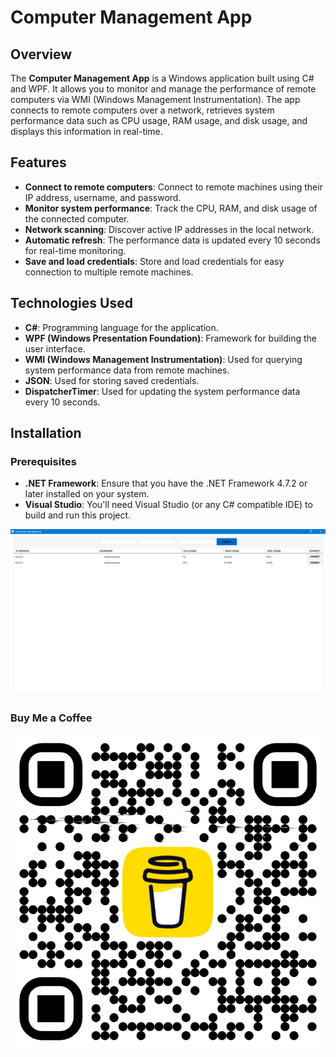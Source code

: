 # Computer Management App

## Overview
The **Computer Management App** is a Windows application built using C# and WPF. It allows you to monitor and manage the performance of remote computers via WMI (Windows Management Instrumentation). The app connects to remote computers over a network, retrieves system performance data such as CPU usage, RAM usage, and disk usage, and displays this information in real-time. 

## Features
- **Connect to remote computers**: Connect to remote machines using their IP address, username, and password.
- **Monitor system performance**: Track the CPU, RAM, and disk usage of the connected computer.
- **Network scanning**: Discover active IP addresses in the local network.
- **Automatic refresh**: The performance data is updated every 10 seconds for real-time monitoring.
- **Save and load credentials**: Store and load credentials for easy connection to multiple remote machines.

## Technologies Used
- **C#**: Programming language for the application.
- **WPF (Windows Presentation Foundation)**: Framework for building the user interface.
- **WMI (Windows Management Instrumentation)**: Used for querying system performance data from remote machines.
- **JSON**: Used for storing saved credentials.
- **DispatcherTimer**: Used for updating the system performance data every 10 seconds.

## Installation

### Prerequisites
- **.NET Framework**: Ensure that you have the .NET Framework 4.7.2 or later installed on your system.
- **Visual Studio**: You'll need Visual Studio (or any C# compatible IDE) to build and run this project.

![MainWindow of Project](ServerManagment.png)

### Buy Me a Coffee
![BMC](bmc_qr.png)
